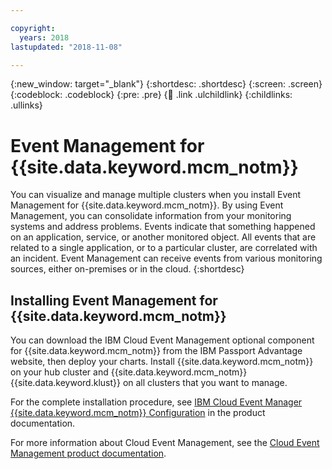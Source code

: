 ```yaml
---

copyright:
  years: 2018
lastupdated: "2018-11-08"

---
```


{:new_window: target="_blank"}
{:shortdesc: .shortdesc}
{:screen: .screen}
{:codeblock: .codeblock}
{:pre: .pre}
{:child: .link .ulchildlink}
{:childlinks: .ullinks}

# Event Management for {{site.data.keyword.mcm_notm}}

You can visualize and manage multiple clusters when you install Event Management for {{site.data.keyword.mcm_notm}}. By using Event Management, you can consolidate information from your monitoring systems and address problems. Events indicate that something happened on an application, service, or another monitored object. All events that are related to a single application, or to a particular cluster, are correlated with an incident. Event Management can receive events from various monitoring sources, either on-premises or in the cloud.
{:shortdesc}

## Installing Event Management for {{site.data.keyword.mcm_notm}}

You can download the IBM Cloud Event Management optional component for {{site.data.keyword.mcm_notm}} from the IBM Passport Advantage website, then deploy your charts. Install {{site.data.keyword.mcm_notm}} on your hub cluster and {{site.data.keyword.mcm_notm}} {{site.data.keyword.klust}} on all clusters that you want to manage.

For the complete installation procedure, see [IBM Cloud Event Manager {{site.data.keyword.mcm_notm}} Configuration](https://www.ibm.com/support/knowledgecenter/en/SSURRN/com.ibm.cem.doc/em_obtain_mcmppa.html?cp=SSFC4F_1.2.0) in the product documentation.

For more information about Cloud Event Management, see the [Cloud Event Management product documentation](https://www.ibm.com/support/knowledgecenter/SSURRN/com.ibm.cem.doc/index.html?cp=SSFC4F_1.2.0).
